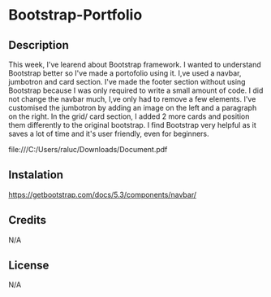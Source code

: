# Bootstrap-Portfolio
## Description
This week, I've learend about Bootstrap framework. I wanted to understand Bootstrap better so I've made a portofolio using it.
I,ve used a navbar, jumbotron and card section. I've made the footer section without using Bootstrap because I was only required to write a small amount of code.
I did not change the navbar much, I,ve only had to remove a few elements. I've customised the jumbotron by adding an image on the left and a paragraph on the right. In the grid/ card section, I added 2 more cards and position them differently to the original bootstrap.
I find Bootstrap very helpful as it saves a lot of time and it's user friendly, even for beginners.

file:///C:/Users/raluc/Downloads/Document.pdf

## Instalation
https://getbootstrap.com/docs/5.3/components/navbar/

## Credits
N/A

## License
N/A

